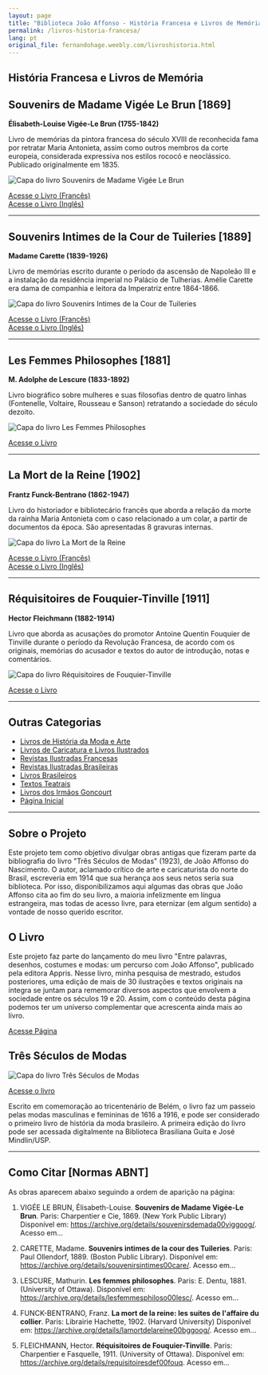 ```yaml
---
layout: page
title: "Biblioteca João Affonso - História Francesa e Livros de Memória"
permalink: /livros-historia-francesa/
lang: pt
original_file: fernandohage.weebly.com/livroshistoria.html
---
```


## História Francesa e Livros de Memória

## Souvenirs de Madame Vigée Le Brun [1869]

**Élisabeth-Louise Vigée-Le Brun (1755-1842)**

Livro de memórias da pintora francesa do século XVIII de reconhecida fama por retratar Maria Antonieta, assim como outros membros da corte europeia, considerada expressiva nos estilos rococó e neoclássico. Publicado originalmente em 1835.

![Capa do livro Souvenirs de Madame Vigée Le Brun](/assets/images/livros-historia-biblioteca-joao-affonso-01.png)

[Acesse o Livro (Francês)](https://archive.org/details/souvenirsdemada00viggoog/)  
[Acesse o Livro (Inglês)](https://archive.org/details/souvenirsmadame00tylegoog/)

---

## Souvenirs Intimes de la Cour de Tuileries [1889]

**Madame Carette (1839-1926)**

Livro de memórias escrito durante o período da ascensão de Napoleão III e a instalação da residência imperial no Palácio de Tulherias. Amélie Carette era dama de companhia e leitora da Imperatriz entre 1864-1866.

![Capa do livro Souvenirs Intimes de la Cour de Tuileries](/assets/images/livros-historia-biblioteca-joao-affonso-02.png)

[Acesse o Livro (Francês)](https://archive.org/details/souvenirsintimes00care/)  
[Acesse o Livro (Inglês)](https://archive.org/details/recollectionsofc01care/)

---

## Les Femmes Philosophes [1881]

**M. Adolphe de Lescure (1833-1892)**

Livro biográfico sobre mulheres e suas filosofias dentro de quatro linhas (Fontenelle, Voltaire, Rousseau e Sanson) retratando a sociedade do século dezoito.

![Capa do livro Les Femmes Philosophes](/assets/images/livros-historia-biblioteca-joao-affonso-03.png)

[Acesse o Livro](https://archive.org/details/lesfemmesphiloso00lesc/)

---

## La Mort de la Reine [1902]

**Frantz Funck-Bentrano (1862-1947)**

Livro do historiador e bibliotecário francês que aborda a relação da morte da rainha Maria Antonieta com o caso relacionado a um colar, a partir de documentos da época. São apresentadas 8 gravuras internas.

![Capa do livro La Mort de la Reine](/assets/images/livros-historia-biblioteca-joao-affonso-04.png)

[Acesse o Livro (Francês)](https://archive.org/details/lamortdelareine00bggoog/)  
[Acesse o Livro (Inglês)](https://archive.org/details/cagliostrocompan00funcrich/)

---

## Réquisitoires de Fouquier-Tinville [1911]

**Hector Fleichmann (1882-1914)**

Livro que aborda as acusações do promotor Antoine Quentin Fouquier de Tinville durante o período da Revolução Francesa, de acordo com os originais, memórias do acusador e textos do autor de introdução, notas e comentários.

![Capa do livro Réquisitoires de Fouquier-Tinville](/assets/images/livros-historia-biblioteca-joao-affonso-05.png)

[Acesse o Livro](https://archive.org/details/requisitoiresdef00fouq)

---

## Outras Categorias

- [Livros de História da Moda e Arte](livrosmoda.html)
- [Livros de Caricatura e Livros Ilustrados](livrosgravura.html)
- [Revistas Ilustradas Francesas](revistasfrancesas.html)
- [Revistas Ilustradas Brasileiras](revistasbrasileiras.html)
- [Livros Brasileiros](livrosbrasileirosja.html)
- [Textos Teatrais](livrosteatro.html)
- [Livros dos Irmãos Goncourt](livosgouncourt.html)
- [Página Inicial](biblioteca-joao-affonso.html)

---

## Sobre o Projeto

Este projeto tem como objetivo divulgar obras antigas que fizeram parte da bibliografia do livro "Três Séculos de Modas" (1923), de João Affonso do Nascimento. O autor, aclamado crítico de arte e caricaturista do norte do Brasil, escreveria em 1914 que sua herança aos seus netos seria sua biblioteca. Por isso, disponibilizamos aqui algumas das obras que João Affonso cita ao fim do seu livro, a maioria infelizmente em língua estrangeira, mas todas de acesso livre, para eternizar (em algum sentido) a vontade de nosso querido escritor.

## O Livro

Este projeto faz parte do lançamento do meu livro "Entre palavras, desenhos, costumes e modas: um percurso com João Affonso", publicado pela editora Appris. Nesse livro, minha pesquisa de mestrado, estudos posteriores, uma edição de mais de 30 ilustrações e textos originais na íntegra se juntam para rememorar diversos aspectos que envolvem a sociedade entre os séculos 19 e 20. Assim, com o conteúdo desta página podemos ter um universo complementar que acrescenta ainda mais ao livro.

[Acesse Página](meulivro.html)

## Três Séculos de Modas

![Capa do livro Três Séculos de Modas](/assets/images/livros-historia-biblioteca-joao-affonso-06.jpg)

[Acesse o livro](tresseculosdemodas.html)

Escrito em comemoração ao tricentenário de Belém, o livro faz um passeio pelas modas masculinas e femininas de 1616 a 1916, e pode ser considerado o primeiro livro de história da moda brasileiro. A primeira edição do livro pode ser acessada digitalmente na Biblioteca Brasiliana Guita e José Mindlin/USP.

---

## Como Citar [Normas ABNT]

As obras aparecem abaixo seguindo a ordem de aparição na página:

1. VIGÉE LE BRUN, Élisabeth-Louise. **Souvenirs de Madame Vigée-Le Brun**. Paris: Charpentier e Cie, 1869. (New York Public Library) Disponível em: <https://archive.org/details/souvenirsdemada00viggoog/>. Acesso em...

2. CARETTE, Madame. **Souvenirs intimes de la cour des Tuileries**. Paris: Paul Ollendorf, 1889. (Boston Public Library). Disponível em: <https://archive.org/details/souvenirsintimes00care/>. Acesso em...

3. LESCURE, Mathurin. **Les femmes philosophes**. Paris: E. Dentu, 1881. (University of Ottawa). Disponível em: <https://archive.org/details/lesfemmesphiloso00lesc/>. Acesso em...

4. FUNCK-BENTRANO, Franz. **La mort de la reine: les suites de l'affaire du collier**. Paris: Librairie Hachette, 1902. (Harvard University) Disponível em: <https://archive.org/details/lamortdelareine00bggoog/>. Acesso em...

5. FLEICHMANN, Hector. **Réquisitoires de Fouquier-Tinville**. Paris: Charpentier e Fasquelle, 1911. (University of Ottawa). Disponível em: <https://archive.org/details/requisitoiresdef00fouq>. Acesso em...
